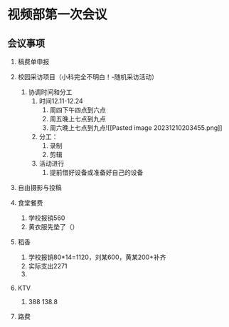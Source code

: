 # 视频部第一次会议

## 会议事项
1. 稿费单申报
2. 校园采访项目（小科完全不明白！-随机采访活动）
	1. 协调时间和分工
		1. 时间12.11-12.24
			1. 周四下午四点到六点
			2. 周五晚上七点到九点
			3. 周六晚上七点到九点![[Pasted image 20231210203455.png]]
		2. 分工：
			1. 录制
			2. 剪辑
		3. 活动进行
			1. 提前借好设备或准备好自己的设备
3. 自由摄影与投稿


1. 食堂餐费
	1. 学校报销560
	2. 黄衣服先垫了（）
2. 稻香
	1. 学校报销80\*14=1120，刘某600，黄某200+补齐
	2. 实际支出2271
	3. 
3. KTV
	1. 388
		138.8
4. 路费

 